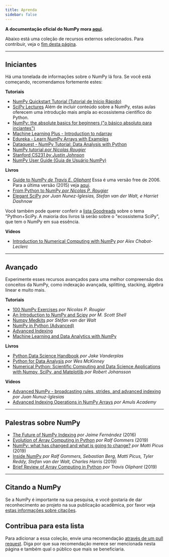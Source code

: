 ```yaml
---
title: Aprenda
sidebar: false
---
```


**A documentação oficial do NumPy mora [aqui](https://numpy.org/doc/stable).**

Abaixo está uma coleção de recursos externos selecionados. Para contribuir, veja o [fim desta página](#add-to-this-list).
***

## Iniciantes

Há uma tonelada de informações sobre o NumPy lá fora. Se você está começando, recomendamos fortemente estes:

<i class="fas fa-chalkboard"></i> **Tutoriais**

* [NumPy Quickstart Tutorial (Tutorial de Início Rápido)](https://numpy.org/devdocs/user/quickstart.html)
* [SciPy Lectures](https://scipy-lectures.org/) Além de incluir conteúdo sobre a NumPy, estas aulas oferecem uma introdução mais ampla ao ecossistema científico do Python.
* [NumPy: the absolute basics for beginners ("o básico absoluto para inciantes")](https://numpy.org/devdocs/user/absolute_beginners.html)
* [Machine Learning Plus - Introduction to ndarray](https://www.machinelearningplus.com/python/numpy-tutorial-part1-array-python-examples/)
* [Edureka - Learn NumPy Arrays with Examples ](https://www.edureka.co/blog/python-numpy-tutorial/)
* [Dataquest - NumPy Tutorial: Data Analysis with Python](https://www.dataquest.io/blog/numpy-tutorial-python/)
* [NumPy tutorial *por Nicolas Rougier*](https://github.com/rougier/numpy-tutorial)
* [Stanford CS231 *by Justin Johnson*](http://cs231n.github.io/python-numpy-tutorial/)
* [NumPy User Guide (Guia de Usuário NumPy)](https://numpy.org/devdocs)

<i class="fas fa-book"></i> **Livros**

* [Guide to NumPy *de Travis E. Oliphant*](http://web.mit.edu/dvp/Public/numpybook.pdf) Essa é uma versão free de 2006. Para a última versão (2015) veja [aqui](https://www.barnesandnoble.com/w/guide-to-numpy-travis-e-oliphant-phd/1122853007).
* [From Python to NumPy *por Nicolas P. Rougier*](https://www.labri.fr/perso/nrougier/from-python-to-numpy/)
* [Elegant SciPy](https://www.amazon.com/Elegant-SciPy-Art-Scientific-Python/dp/1491922877) *por Juan Nunez-Iglesias, Stefan van der Walt, e Harriet Dashnow*

Você também pode querer conferir a [lista Goodreads](https://www.goodreads.com/shelf/show/python-scipy) sobre o tema "Python+SciPy. A maioria dos livros lá serão sobre o "ecossistema SciPy", que tem o NumPy em sua essência.

<i class="far fa-file-video"></i> **Vídeos**

* [Introduction to Numerical Computing with NumPy](http://youtu.be/ZB7BZMhfPgk) *por Alex Chabot-Leclerc*

***

## Avançado

Experimente esses recursos avançados para uma melhor compreensão dos conceitos da NumPy, como indexação avançada, splitting, stacking, álgebra linear e muito mais.

<i class="fas fa-chalkboard"></i> **Tutoriais**

* [100 NumPy Exercises](http://www.labri.fr/perso/nrougier/teaching/numpy.100/index.html) *por Nicolas P. Rougier*
* [An Introduction to NumPy and Scipy](https://engineering.ucsb.edu/~shell/che210d/numpy.pdf) *por M. Scott Shell*
* [Numpy Medkits](http://mentat.za.net/numpy/numpy_advanced_slides/) *por Stéfan van der Walt*
* [NumPy in Python (Advanced)](https://www.geeksforgeeks.org/numpy-python-set-2-advanced/)
* [Advanced Indexing](https://www.tutorialspoint.com/numpy/numpy_advanced_indexing.htm)
* [Machine Learning and Data Analytics with NumPy](https://www.machinelearningplus.com/python/numpy-tutorial-python-part2/)

<i class="fas fa-book"></i> **Livros**

* [Python Data Science Handbook](https://www.amazon.com/Python-Data-Science-Handbook-Essential/dp/1491912057) *por Jake Vanderplas*
* [Python for Data Analysis](https://www.amazon.com/Python-Data-Analysis-Wrangling-IPython/dp/1491957662) *por Wes McKinney*
* [Numerical Python: Scientific Computing and Data Science Applications with Numpy, SciPy, and Matplotlib](https://www.amazon.com/Numerical-Python-Scientific-Applications-Matplotlib/dp/1484242459) *por Robert Johansson*

<i class="far fa-file-video"></i> **Vídeos**

* [Advanced NumPy - broadcasting rules, strides, and advanced indexing](https://www.youtube.com/watch?v=cYugp9IN1-Q) *por Juan Nunuz-Iglesias*
* [Advanced Indexing Operations in NumPy Arrays](https://www.youtube.com/watch?v=2WTDrSkQBng) *por Amuls Academy*

***

## Palestras sobre NumPy

* [The Future of NumPy Indexing](https://www.youtube.com/watch?v=o0EacbIbf58) *por Jaime Fernández* (2016)
* [Evolution of Array Computing in Python](https://www.youtube.com/watch?v=HVLPJnvInzM&t=10s) *por Ralf Gommers* (2019)
* [NumPy: what has changed and what is going to change?](https://www.youtube.com/watch?v=YFLVQFjRmPY) *por Matti Picus* (2019)
* [Inside NumPy](https://www.youtube.com/watch?v=dBTJD_FDVjU) *por Ralf Gommers, Sebastian Berg, Matti Picus, Tyler Reddy, Stefan van der Walt, Charles Harris* (2019)
* [Brief Review of Array Computing in Python](https://www.youtube.com/watch?v=f176j2g2eNc) *por Travis Oliphant* (2019)

***

## Citando a NumPy

Se a NumPy é importante na sua pesquisa, e você gostaria de dar reconhecimento ao projeto na sua publicação acadêmica, por favor veja [estas informações sobre citações](/citing-numpy).

## Contribua para esta lista

<a name="add-to-this-list"></a>
Para adicionar a essa coleção, envie uma recomendação [através de um pull request](https://github.com/numpy/numpy.org/blob/master/content/en/learn.md). Diga por que sua recomendação merece ser mencionada nesta página e também qual o público que mais se beneficiaria.
